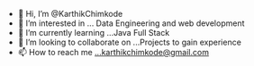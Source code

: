 - 👋 Hi, I’m @KarthikChimkode
- 👀 I’m interested in ... Data Engineering and web development
- 🌱 I’m currently learning ...Java Full Stack
- 💞️ I’m looking to collaborate on ...Projects to gain experience
- 📫 How to reach me ...karthikchimkode@gmail.com

<!---
KarthikChimkode/KarthikChimkode is a ✨ special ✨ repository because its `README.md` (this file) appears on your GitHub profile.
You can click the Preview link to take a look at your changes.
--->
